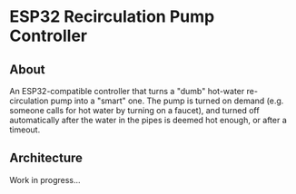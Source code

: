 # ESP32 Recirculation Pump Controller

## About

An ESP32-compatible controller that turns a "dumb" hot-water re-circulation pump into a "smart" one.
The pump is turned on demand (e.g. someone calls for hot water by turning on a faucet), and turned
off automatically after the water in the pipes is deemed hot enough, or after a timeout.

## Architecture

Work in progress...

